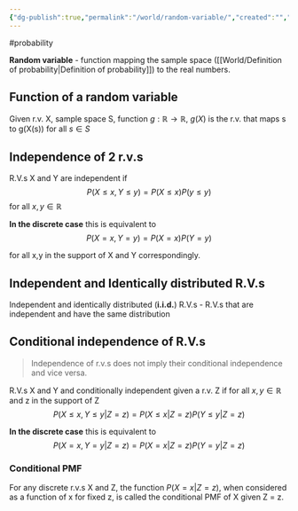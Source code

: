 ```yaml
---
{"dg-publish":true,"permalink":"/world/random-variable/","created":"","updated":""}
---
```


#probability 

**Random variable** - function mapping the sample space ([[World/Definition of probability\|Definition of probability]]) to the real numbers.

## Function of a random variable

Given r.v. X, sample space S, function $g: \mathbb{R} \to \mathbb{R}$,  $g(X)$ is the r.v. that maps s to g(X(s)) for all $s \in S$

## Independence of 2 r.v.s

R.V.s X and Y are independent if
$$P(X \leq x, Y \leq y) = P(X \leq x)P(y \leq y)$$
for all $x,y \in \mathbb{R}$

**In the discrete case** this is equivalent to 
$$P(X = x, Y = y) = P(X = x)P(Y = y)$$

for all x,y in the support of X and Y correspondingly.

## Independent and Identically distributed R.V.s
Independent and identically distributed (**i.i.d.**) R.V.s - R.V.s that are independent and have the same distribution

## Conditional independence of R.V.s
> Independence of r.v.s does not imply their conditional independence and vice versa.

R.V.s X and Y and conditionally independent given a r.v. Z if for all $x,y \in \mathbb{R}$ and z in the support of Z
$$
P(X \leq x, Y \leq y | Z=z)=P(X \leq x |Z = z)P(Y \leq y | Z = z)
$$

**In the discrete case** this is equivalent to
$$
P(X = x, Y = y | Z=z)=P(X = x |Z = z)P(Y = y | Z = z)
$$

### Conditional PMF
For any discrete r.v.s X and Z, the function $P(X = x | Z = z)$, when considered as a function of x for fixed z, is called the conditional PMF of X given Z = z.